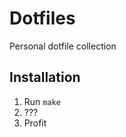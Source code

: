 Dotfiles
========
Personal dotfile collection

Installation
------------
1. Run `make`
2. ???
3. Profit
